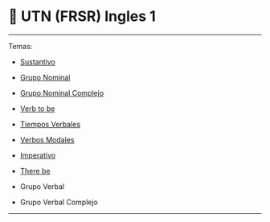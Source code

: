 # :book: UTN (FRSR) Ingles 1

---

Temas:

- [Sustantivo](https://github.com/eugenia1984/UTN-FRSR-Ingles1/tree/main/sustantivo)

- [Grupo Nominal](https://github.com/eugenia1984/UTN-FRSR-Ingles1/tree/main/grupo_nominal)

- [Grupo Nominal Complejo](https://github.com/eugenia1984/UTN-FRSR-Ingles1/tree/main/grupo_nominal_complejo)

- [Verb to be](https://github.com/eugenia1984/UTN-FRSR-Ingles1/tree/main/verb_to_be)

- [Tiempos Verbales](https://github.com/eugenia1984/UTN-FRSR-Ingles1/tree/main/tiempos_verbales)

- [Verbos Modales](https://github.com/eugenia1984/UTN-FRSR-Ingles1/tree/main/verbos_modales)

- [Imperativo](https://github.com/eugenia1984/UTN-FRSR-Ingles1/tree/main/imperativo)

- [There be](https://github.com/eugenia1984/UTN-FRSR-Ingles1/tree/main/there_be)

- Grupo Verbal

- Grupo Verbal Complejo

---
